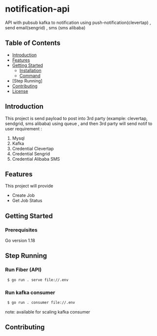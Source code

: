 # notification-api
API with pubsub kafka to notification using push-notification(clevertap) , send email(sengrid) , sms (sms alibaba)

## Table of Contents
- [Introduction](#introduction)
- [Features](#features)
- [Getting Started](#getting-started)
    - [Installation](#installation)
    - [Command](#command)
- [Step Running]
- [Contributing](#contributing)
- [License](#license)

## Introduction

This project is send payload to post into 3rd party (example: clevertap, sendgrid, sms alibaba) using queue , and then 3rd party will send notif to user
requirement :
1. Mysql
2. Kafka
3. Credential Clevertap
4. Credential Sengrid
5. Credential Alibaba SMS

## Features
This project will provide
- Create Job
- Get Job Status


## Getting Started
### Prerequisites

Go version 1.18 

## Step Running

### Run Fiber (API)

```bash
 $ go run . serve file://.env
```
### Run kafka consumer 
```bash
 $ go run . consumer file://.env
```
 note: available for scaling kafka consumer
## Contributing




